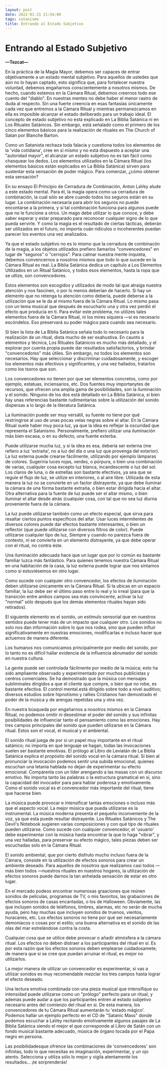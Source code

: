 ```yaml
---
layout: post
date: 2022-01-21 21:54:00
tags: satanismo
title: Entrando al Estado Subjetivo
---
```


# Entrando al Estado Subjetivo

**—Tezcat—**

En la práctica de la Magia Mayor, debemos ser capaces de entrar objetivamente a un estado mental subjetivo. Para aquellos de ustedes que aún no lo hayan captado, esto significa que, para fortalecer nuestra voluntad, debemos engañarnos conscientemente a nosotros mismos. De hecho, cuando estemos en la Cámara Ritual, debemos creernos todo ese cuento del "diablo". En nuestras mentes no debe haber el menor rastro de duda al respecto. Sin una fuerte creencia en esas fantasías únicamente cada vez que entremos a la Cámara Ritual y mientras permanezcamos en ella es imposible alcanzar el estado deliberado para un trabajo ideal. El concepto de estado subjetivo no está explicado en La Biblia Satánica ni en Los Rituales Satánicos. Sin embargo, está señalado como el primero de los cinco elementos básicos para la realización de rituales en The Church of Satan por Blanche Barton.

Como un Satanista rechaza toda falacia y cuestiona todos los elementos de la 'vida cotidiana', cree en sí mismo y no está dispuesto a aceptar una "autoridad mayor", el alcanzar un estado subjetivo no es tan fácil como chasquear los dedos. Los elementos utilizados en la Cámara Ritual (los elementos básicos están explicados en La Biblia Satánica) sirven para sustentar esta sensación de poder mágico. Para comenzar, ¿cómo obtener esta sensación?

En su ensayo El Principio de Cerradura de Combinación, Anton LaVey alude a este estado mental. Para él, la magia opera como ua cerradura de combinación, la cual sólo se abre cuando todos los seguros están en su lugar. La combinación necesaria para abrir los seguros no puede encontarse a la primera, y si tal combinación funciona para algunos puede que no le funcione a otros. Un mago debe utilizar lo que conoce, y debe saber esperar y estar preparado para reconocer cualquier signo de lo que pueda servirle. Y como la magia es el resultado de ciertas tácticas, deberán ser utilizados en el futuro, no importa cuán ridículos o incoherentes puedan parecer los eventos una vez analizados.

Ya que el estado subjetivo no es lo mismo que la cerradura de combinacón de la magia, a los objetos utilizados prefiero llamarlos "convencedores" en lugar de "seguros" o "cerrojos". Para calmar nuestra mente inquieta, debemos convencernos a nosotros mismos que todo lo que sucede en la Cámara Ritual es real. La Biblia Satánica dedica un capítulo a Los Elementos Utilizados en un Ritual Satánico, y todos esos elementos, hasta la ropa que se utlize, son convencedores.

Estos elementos son escogidos y utilizados de modo tal que atraiga nuestra atención y nos fascinen, o por lo menos deberían de hacerlo. Si hay un elemento que no retenga tu atención como debería, puede deberse a la utilización que se le da al mismo fuera de la Cámara Ritual. Lo mismo pasa con un tema musical que después de escucharlo una y otra vez perdió el efecto que producía en ti. Para evitar este problema, no utilizes tales elementos fuera de la Cámara Ritual, ni los mires siquiera —si es necesario escóndelos. Eso preservará su poder mágico para cuando sea necesario.

Si bien la lista de La Biblia Satánica señala todo lo necesario para la realización de un ritual, dista mucho de ser exahustiva. En caunto a elementos y técnica, Los Rituales Satánicos es mucho más detallado, y el explorar por cuenta propia puede dar resultados satisfactorios, y brindar "convencedores" más útiles. Sin embargo, no todos los elementos son necesarios. Hay que seleccionar y discriminar cuidadosamente, y escoger los elementos más efectivos y significantes, y una vez hallados, tratarlos como los tsoros que son.

Los convencedores no tienen por que ser elementos concretos, como por ejemplo, estatuas, inciensarios, etc. Dos fuentes muy importanytes de recursos, que ofrecen una amplia gama de posibilidades, son la iluminación y el sonido. Ninguno de los dos está detallado en La Biblia Satánica, si bien hay unas referencias bastante rudimentarias sobre la utilización del sonido dispersas a lo largo de la literatura Satánica.

La iluminación puede ser muy versátil, su fuente no tiene por qué restringirse al uso de unas pocas velas negras sobre el altar. En la Cámara Ritual suele haber muy poca luz, ya que la idea es reflejar la oscuridad que representa el Satanismo. Personalmente, prefiero utilizar una iluminación más bien escasa, o en su defecto, una fuente exterba.

Puede utilizarse mucha luz, y si la idea es esa, debería ser externa (me refiero a luz 'extraña', no a luz del día o una luz que provenga del exterior). La luz externa puede crearse fácilmente, utilizando por ejemplo lámparas de colores. Sugeriría luces rojas, verdes, o púrpura, o bien una combinación de varias, cualquier cosa excepto luz blanca, incandescente o luz del sol. Los claros de luna, o de estrellas son bastante efectivos, ya sea que se regule el flujo de luz, se utilize en interiores, o al aire libre. Utilizada de esta manera la luz no se convierte en un factor distrayente, ya que debe iluminar la cámara de una forma bastante extraña, o bien estar dirigida hacia el altar. Otra alternativa para la fuente de luz puede ser el altar mismo, o bien iluminar el altar desde atrás (cualquier cosa, con tal que no sea luz diurna proveniente fuera de la cámara.

La luz puede utilizarse también como un efecto especial, que sirva para resaltar ciertos puntos específicos del altar. Usar luces intermitentes de diversos colores puede dar efectos bastante interesantes, o bien un reflector (que puede utilizarse con diversos filtros de color). Puede utilizarse cualquier tipo de luz, Siempre y cuando no parezca fuera de contexto, ni se convierta en un elemento distrayente, ya que debe operar con el ritual, no contra éste.

Una iluminación adecuada hace que un lugar que por lo común es bastante familiar luzca más fantástico. Para quienes tenemos nuestra Cámara Ritual en una habitación de la casa, la luz externa puede lograr que nos sintamos como si estuviésemos en otro lugar.

Como sucede con cualquier otro convencedor, los efectos de iluminación deben utilizarse únicamente en la Cámara Ritual. Si la ubicas en un espacio familiar, la luz debe ser el último paso entre lo real y lo irreal (para que la transición entre ambos campos sea más convincente, activar la luz "normal" sólo después que los demás elementos rituales hayan sido retirados).

El siguiente elemento es el sonido, un estímulo sensorial que en nuestros sentidos puede tener más de un impacto que cualquier otro. Los sonidos no solo nos dan información sobre lo que nos rodea, sino que pueden influir significativamente en nuestras emociones, modificarlas e incluso hacer que actuemos de manera diferente.

Los humanos nos comunicamos principalmente por medio del sonido, por lo tanto no es difícil hallar evidencia de la influencia abrumador del sonido en nuestra cultura.

La gente puede ser controlada fácilmente por medio de la música; esto ha sido ampliaente observado y experimentado por muchos publicistas y centros comerciales. Se ha demostrado que la música con mensajes subliminales dirigidos a que el cliente que compre, o bien que no robe, es bastante efectiva. El control mental.está dirigido sobre todo a nivel auditivo; diversos estudios sobre hipnotismo y rallies Cristianos han demostrado el poder de la música y de arengas repetidas una y otra vez.

En nuestra búsqueda por engañarnos a nosotros mismos en la Cámara Ritual, no podemos omitir ni desestimar el poder del sonido y sus infinitas posibilidades de influenciar tanto el pensamiento como las emociones. Hay tres campos principales del sonido que pueden utilizarse en la Cámara ritual. Estos son el vocal, el musical y el ambiental.

El sonido ritual juega de por sí un papel muy importante en el ritual satánico; no importa en qué lenguaje se hagan, todas las invocaciones suelen ser bastante emotivas. El prólogo al Libro de Leviatán de La Biblia Satánica explica el propósito del sonido vocal en la cámara ritual. Si bien al pronunciar la invocación podemos sentir una subida emocional, quienes escuchan una letanía hablada no dejan de experimentar su efecto emocional. Compárenla con un líder arengando a las masas con un discurso emotivo. No importa tanto las palabras o la estructura gramatical en sí, sino la capacidad del invocador para para hablar poderosa y emotivamente. Como el sonido vocal es el convencedor más importante del ritual, tiene que hacerse bien.

La música puede provocar e intensificar tantas emociones o incluso más que el aspecto vocal. La mejor música que pueda utilizarse es la instrumental. La música moderna presenta el pequeño inconveniente de la voz, ya que esta puede resultar distrayente. Los Rituales Satánicos y The Devil's Notebook sugieren varias composiciones y con qué tipo de rituales pueden utilizarse. Como sucede con cualquier convencedor, el 'usuario' debe experimentar con la música hasta encontrar la que lo haga "vibrar", y una vez halladas, para preservar su efecto mágico, tales piezas deben ser escuchadas solo en la Cámara Ritual.

El sonido ambiental, que por cierto disfruto mucho incluso fuera de la Cámara, consiste en la utilización de efectos sonoros para crear un ambiente deseado. Para aquellos de nosotros que realizamos casi todos —más bien todos —nuestros rituales en nuestros hogares, la utilización de efectos sonoros puede darnos la tan anhelada sensación de estar en otro lugar.

En el mercado podeos encontrar numerosas graaciones que reúnen sonidos de películas, programas de TV, o mis favoritos, las grabaciones de efectos sonoros de casas encantadas, o los de Halloween. Obviamente, las que incluyen sonidos de teléfonos, timbres, alarmas, etc no serán de mucha ayuda, pero hay muchas que incluyen sonidos de truenos, vientos, huracanes, etc. Los efectos sonoros no tiene por qué ser necesariamente demoníacos o cosas por el estilo; una buena alternativa es el sonido de las olas del mar estrelándose contra la costa.

Cualquier cosa que se utilice debe provocar o añadir atmósfera a la cámara ritual. Los efectos no deben distraer a los participantes del ritual en sí. Es por esta razón que los efectos sonoros deben emplearse cuidadosamete; de manera que si se cree que puedan arruinar el ritual, es mejor no utilizarlos.

La mejor manera de utilizar un convencedor es experimentar, si vas a utilizar sonidos es muy recomendable mezclar los tres campos hasta lograr el efecto deseado.

Una lectura emotiva combinada con una pieza musical que intensifique su intensidad puede utilizarse como un "prólogo" perfecto para un ritual, y además puede audar a que los participantes entren al estado subjetivo necesario antes del comienzo del ritual en si. De esta manera, los convencedores de tu Cámara Ritual aumentarán tu 'estado mágico'. Podemos hallar un ejemplo perfecto en el CD de "Satanic Mass" donde podemos escuchar a LaVey recitando emotivamente algunos pasajes de La Biblia Satánica siendo el mejor el que corresponde al Libro de Satán con un fondo musical bastante adecuado, música de órgano tocada por el Papa negro en persona.

Las posibilidadesque ofrence las combinaciones de 'convencedores' son infinitas, todo lo que necesitas es imaginación, experimentar, y un ojo atento. Selecciona y utiliza sólo lo mejor y vigila atentamente los resultados... ¡te sorprenderás!

